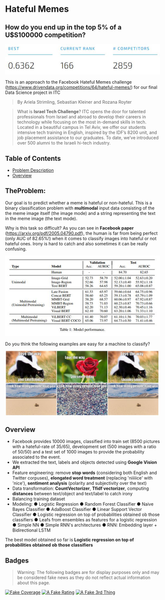 # Hateful Memes

## How do you end up in the top 5% of a U$S100000 competition?

![alt text](https://github.com/SebKleiner/Hateful_Memes/blob/master/submission3.JPG?raw=true)

This is an approach to the Facebook Hateful Memes challenge (https://www.drivendata.org/competitions/64/hateful-memes/) for our final Data Science project in ITC

> By Ariela Strimling, Sebastian Kleiner and Rozana Royter

> What is **Israel Tech Challenge**? ITC opens the door for talented professionals from Israel and abroad to develop their careers in technology while focusing on the most in-demand skills in tech. Located in a beautiful campus in Tel Aviv, we offer our students intensive tech training in English, inspired by the IDF’s 8200 unit, and job placement assistance to our graduates. To date, we’ve introduced over 500 alumni to the Israeli hi-tech industry.

## Table of Contents

- [Problem Description](#TheProblem)
- [Overview](#Overview)

## TheProblem:

Our goal is to predict whether a meme is hateful or non-hateful. This is a binary classification problem with **multimodal** input data consisting of the the meme image itself (the image mode) and a string representing the text in the meme image (the text mode).

Why is this task so difficult? As you can see in **Facebook paper** (https://arxiv.org/pdf/2005.04790.pdf), the human is far from being perfect (only AUC of 82.65%!) when it comes to classify images into hateful or not hateful ones. Irony is hard to catch and also sometimes it can be really confusing.

![alt text](https://github.com/SebKleiner/Hateful_Memes/blob/master/fb_scores.JPG?raw=true)


Do you think the following examples are easy for a machine to classify?


![alt text](https://github.com/SebKleiner/Hateful_Memes/blob/master/hateful.JPG?raw=true)

## Overview 

- Facebook provides 10000 images, classified into train set (8500 pictures with a hateful-rate of 35/65), development set (500 images with a ratio of 50/50) and a test set of 1000 images to provide the probability associated to the event.
- We extracted the text, labels and objects detected using **Google Vision API**
- Feature engineering: remove **stop words** (considering both English and Twitter corpuses), **elongated word treatment** (replacing 'niiiiice' with 'nice'), **sentiment analysis** (polarity and subjectivity over the text)
- Data transformation: **CountVectorizer**, **Tfidf vectorizer**, computing **distances** between text/object and text/label to catch irony
- Balancing training dataset
- Modeling: ● Logistic Regression
● Random Forest Classifier
● Naive Bayes Classifier
● AdaBoost Classifier
● Linear Support Vector Classifier
● Logistic regression on top of probabilities obtained ob those classifiers
● Leafs from ensembles as features for a logistic regression
● Simple NN
● Simple RNN's architectures
● RNN: Embedding layer + Bidirectional LSTM

The best model obtained so far is **Logistic regression on top of probabilities obtained ob those classifiers**

## Badges
> Warning: The following badges are for display purposes only and may be considered fake news as they do not reflect actual information about this page. 

[![Fake Coverage](https://camo.githubusercontent.com/3eff610e3559385c77a9b6d87cbe1252cab79a4d/68747470733a2f2f696d672e736869656c64732e696f2f62616467652f636f7665726167652d38302532352d79656c6c6f77677265656e)](https://travis-ci.org/badges/badgerbadgerbadger)  [![A Fake Rating](https://camo.githubusercontent.com/d5cd29c0e2930c3c4026ba87ff427e2e340f461b/68747470733a2f2f696d672e736869656c64732e696f2f62616467652f726174696e672d2545322539382538352545322539382538352545322539382538352545322539382538352545322539382538362d627269676874677265656e)](https://travis-ci.org/badges/badgerbadgerbadger)  [![A Fake 3rd Thing](https://camo.githubusercontent.com/b3fc74878a0d5fcca5a78b288aa4b489f65fd7eb/68747470733a2f2f696d672e736869656c64732e696f2f62616467652f757074696d652d3130302532352d627269676874677265656e)](https://travis-ci.org/badges/badgerbadgerbadger)

